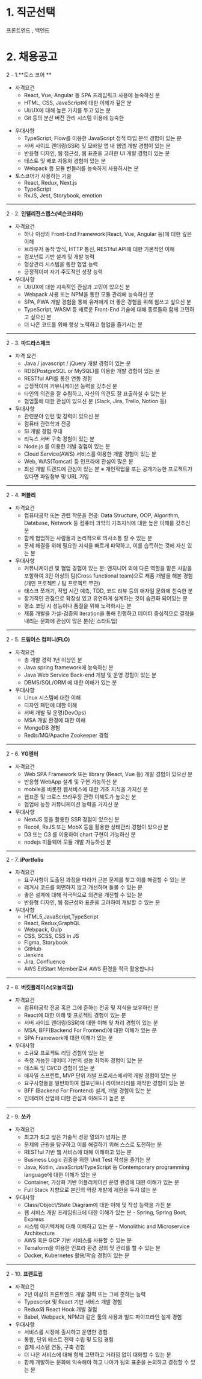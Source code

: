 # 1. 직군선택

프론트엔드 , 백엔드

# 2. 채용공고

2 - 1.**토스 코어 **

- 자격요건
  + React, Vue, Angular 등 SPA 프레임워크 사용에 능숙하신 분
  + HTML, CSS, JavaScript에 대한 이해가 깊은 분
  + UI/UX에 대해 높은 가치를 두고 있는 분
  + Git 등의 분산 버전 관리 시스템 이용에 능숙한 

+ 우대사항
  + TypeScript, Flow를 이용한 JavaScript 정적 타입 분석 경험이 있는 분
  + 서버 사이드 렌더링(SSR) 및 모바일 앱 내 웹앱 개발 경험이 있는 분
  + 반응형 디자인, 웹 접근성, 웹 표준을 고려한 UI 개발 경험이 있는 분
  + 테스트 및 배포 자동화 경험이 있는 분
  + Webpack 등 모듈 번들러를 능숙하게 사용하시는 분
+ 토스코어가 사용하는 기술
  + React, Redux, Next.js
  + TypeScript
  + RxJS, Jest, Storybook, emotion

----

2 - 2. **인텔리전스랩스(넥슨코리아)**

+ 자격요건
  + 하나 이상의 Front-End Framework(React, Vue, Angular 등)에 대한 깊은 이해
  + 브라우저 동작 방식, HTTP 통신, RESTful API에 대한 기본적인 이해
  + 컴포넌트 기반 설계 및 개발 능력
  + 형상관리 시스템을 통한 협업 능력
  + 긍정적이며 자기 주도적인 성장 능력
+ 우대사항
  - UI/UX에 대한 지속적인 관심과 고민이 있으신 분
  - Webpack 사용 또는 NPM을 통한 모듈 관리에 능숙하신 분
  - SPA, PWA 개발 경험을 통해 유저에게 더 좋은 경험을 위해 힘쓰고 싶으신 분
  - TypeScript, WASM 등 새로운 Front-End 기술에 대해 동료들와 함께 고민하고 싶으신 분
  - 더 나은 코드를 위해 항상 노력하고 협업을 즐기시는 분

----

2 - 3.  **마드라스체크**

+ 자격 요건
  + Java / javascript / jQuery 개발 경험이 있는 분
  +  RDB(PostgreSQL or MySQL)를 이용한 개발 경험이 있는 분
  +  RESTful API를 통한 연동 경험
  + 긍정적이며 커뮤니케이션 능력을 갖추신 분
  + 타인의 의견을 잘 수렴하고, 자신의 의견도 잘 표출하실 수 있는 분
  + 협업툴에 대한 관심이 있으신 분 (Slack, Jira, Trello, Notion 등)
+ 우대사항
  + 관련분야 인턴 및 경력이 있으신 분
  + 컴퓨터 관련학과 전공
  +  SI 개발 경험 우대
  + 리눅스 서버 구축 경험이 있는 분
  +  Node.js 를 이용한 개발 경험이 있는 분
  + Cloud Service(AWS) 서비스를 이용한 개발 경험이 있는 분
  + Web, WAS(Tomcat) 등 인프라에 관심이 많은 분
  + 최신 개발 트렌드에 관심이 있는 분
    ※ 개인작업물 또는 공개가능한 프로젝트가 있다면 파일첨부 및 URL 기입

----

2 - 4. **퍼블리**

+ 자격요건
  + 컴퓨터공학 또는 관련 학문을 전공: Data Structure, OOP, Algorithm, Database, Network 등 컴퓨터 과학의 기초지식에 대한 높은 이해를 갖추신 분
  +  함께 협업하는 사람들과 논리적으로 의사소통 할 수 있는 분
  + 문제 해결을 위해 필요한 지식을 빠르게 파악하고, 이를 습득하는 것에 자신 있는 분
+ 우대사항
  + 커뮤니케이션 및 협업 경험이 있는 분: 엔지니어 외에 다른 역할을 맡은 사람을 포함하여 3인 이상의 팀(Cross functional team)으로 제품 개발을 해본 경험 (개인 프로젝트 / 팀 프로젝트 무관)
  + 태스크 쪼개기, 작업 시간 예측, TDD, 코드 리뷰 등의 애자일 문화에 친숙한 분
  + 장기적인 관점으로 확장성 있고 유연하게 설계하는 것이 습관화 되어있는 분
  + 평소 코딩 시 성능이나 품질을 위해 노력하시는 분
  + 제품 개발을 가설-검증의 iteration을 통해 진행하고 데이터 중심적으로 결정을 내리는 문화에 관심이 많은 분(린 스타트업)

---

2 - 5. **드림어스 컴퍼니(FLO)**

+ 자격요건
  + 총 개발 경력 1년 이상인 분
  + Java spring framework에 능숙하신 분
  + Java Web Service Back-end 개발 및 운영 경험이 있는 분
  + DBMS/SQL/ORM 에 대한 이해가 있는 분
+ 우대사항
  + Linux 시스템에 대한 이해
  + 디자인 패턴에 대한 이해
  + 서버 개발 및 운영(DevOps)
  + MSA 개발 환경에 대한 이해
  + MongoDB 경험
  + Redis/MQ/Apache Zookeeper 경험

---

2 - 6. **YG엔터**

+ 자격요건
  + Web SPA Framework 또는 library (React, Vue 등) 개발 경험이 있으신 분
  + 반응형 WebApp 설계 및 구현 가능하신 분
  + mobile을 비롯한 웹서비스에 대한 기초 지식을 가지신 분
  + 웹표준 및 크로스 브라우징 관련 이해도가 높으신 분
  + 협업에 능한 커뮤니케이션 능력을 가지신 분
+ 우대사항
  + NextJS 등을 활용한 SSR 경험이 있으신 분
  + Recoil, RxJS 또는 MobX 등을 활용한 상태관리 경험이 있으신 분
  + D3 또는 C3 를 이용하여 chart 구현이 가능하신 분
  + nodejs 미들웨어 모듈 개발 가능하신 분

---

2 - 7. **iPortfolio**

+ 자격요건
  + 요구사항이 도출된 과정을 따라가 근본 문제를 찾고 이를 해결할 수 있는 분
  + 레거시 코드를 외면하지 않고 개선하며 돌볼 수 있는 분
  + 좋은 설계에 대해 적극적으로 의견을 개진할 수 있는 분
  + 반응형 디자인, 웹 접근성와 표준을 고려하여 개발할 수 있는 분
+ 우대사항
  + HTML5,JavaScript,TypeScript
  + React, Redux,GraphQL
  + Webpack, Gulp
  + CSS, SCSS, CSS in JS
  + Figma, Storybook
  + GitHub
  + Jenkins
  + Jira, Confluence
  + AWS EdStart Member로써 AWS 환경을 적극 활용합니다

---

2 - 8. **버킷플레이스(오늘의집)**

* 자격요건
  + 컴퓨터공학 전공 혹은 그에 준하는 전공 및 지식을 보유하신 분
  + React에 대한 이해 및 프로젝트 경험이 있는 분
  + 서버 사이드 렌더링(SSR)에 대한 이해 및 처리 경험이 있는 분
  + MSA, BFF(Backend For Frontend)에 대한 이해가 있는 분
  + SPA Framework에 대한 이해가 있는 분
* 우대사항
  + 소규모 프로젝트 리딩 경험이 있는 분
  + 측정 가능한 데이터 기반의 성능 최적화 경험이 있는 분
  + 테스트 및 CI/CD 경험이 있는 분
  + 애자일 스프린트, MVP 단위 개발 프로세스에서의 개발 경험이 있는 분
  + 요구사항들을 일반화하여 컴포넌트나 라이브러리를 제작한 경험이 있는 분
  + BFF (Backend For Frontend) 설계, 개발 경험이 있는 분
  + 인테리어 산업에 대한 관심과 이해도가 높은 분

---

2 - 9. **쏘카**

+ 자격요건
  + 최고가 되고 싶은 기술적 성장 열의가 넘치는 분
  + 문제의 근원을 탐구하고 이를 해결하기 위해 스스로 도전하는 분
  + RESTful 기반 웹 서비스에 대해 이해하고 있는 분
  + Business Logic 검증을 위한 Unit Test 작성을 즐기는 분
  + Java, Kotlin, JavaScript/TypeScript 등 Contemporary programming language에 대한 이해가 있는 분
  + Container, 가상화 기반 어플리케이션 운영 환경에 대한 이해가 있는 분
  + Full Stack 지향으로 본인의 역량 개발에 제한을 두지 않는 분
+ 우대사항
  + Class/Object/State Diagram에 대한 이해 및 작성 능력을 가진 분
  + 웹 서비스 개발 프레임워크에 대한 이해가 있는 분 - Spring, Spring Boot, Express
  + 시스템 아키텍처에 대해 이해하고 있는 분 - Monolithic and Microservice Architecture
  + AWS 혹은 GCP 기반 서비스를 사용할 수 있는 분
  + Terraform을 이용한 인프라 환경 정의 및 관리를 할 수 있는 분
  + Docker, Kubernetes 활용/학습 경험이 있는 분

---

2 - 10.  **프렌트립**

* 자격요건
  + 2년 이상의 프론트엔드 개발 경력 또는 그에 준하는 능력
  + Typescript 및 React 기반 서비스 개발 경험
  + Redux와 React Hook 개발 경험
  + Babel, Webpack, NPM과 같은 툴의 사용과 빌드 파이프라인 설계 경험
* 우대사항
  + 서비스를 시장에 출시하고 운영한 경험
  + 통합, 단위 테스트 전략 수립 및 도입 경험
  + 결제 시스템 연동, 구축 경험
  + 더 나은 서비스에 대해 함께 고민하고 거리낌 없이 대화할 수 있는 분
  + 함께 개발하는 문화에 익숙해야 하고 나아가 팀의 표준을 논의하고 결정할 수 있는 분
